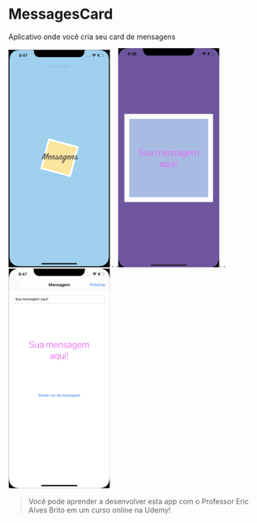 # MessagesCard
Aplicativo onde você cria seu card de mensagens

<img src="Screenshots/launchScreen.png" width="200"> .        .<img src="Screenshots/message.png" width="200">.        .<img src="Screenshots/typeMessage.png" width="200">

> Você pode aprender a desenvolver esta app com o Professor Eric Alves Brito em um curso online na Udemy!
